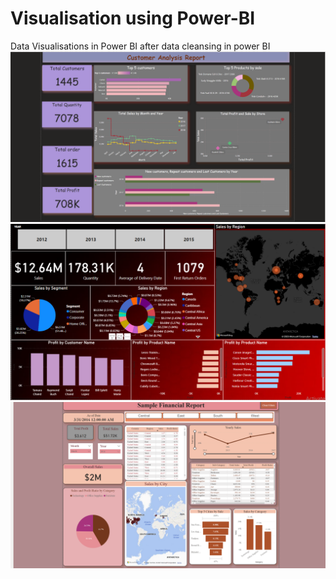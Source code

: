 # Visualisation using Power-BI
Data Visualisations in Power BI after data cleansing in power BI
![image alt](https://github.com/ashishsinha2005/Analytics_Models/blob/b973ec058588a91cd05c6d98c14735792545eca5/1.Data-Visualisations-using-Power-BI-master/Customer%20Analysis.png)
![image alt](https://github.com/ashishsinha2005/Analytics_Models/blob/master/1.Data-Visualisations-using-Power-BI-master/Retail_Global_Customer_Analysis.PNG)
![image alt](https://github.com/ashishsinha2005/Analytics_Models/blob/master/1.Data-Visualisations-using-Power-BI-master/Yearly%20Financial%20Analysis.png)











